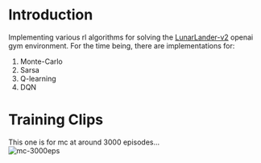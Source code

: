 # Introduction  
Implementing various rl algorithms for solving the [LunarLander-v2](https://gym.openai.com/envs/LunarLander-v2/) openai gym
environment. For the time being, there are implementations for:  
1. Monte-Carlo 
2. Sarsa
3. Q-learning
4. DQN

# Training Clips
This one is for mc at around 3000 episodes...  
![mc-3000eps](mc_3000eps.gif)
